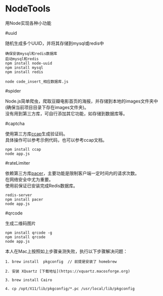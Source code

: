# NodeTools
用Node实现各种小功能

#uuid

随机生成多个UUID，并将其存储到mysql或redis中  

```
确保安装mysql和redis数据库
启动mysql和redis
npm install node-uuid  
npm install mysql
npm install redis

node code_insert_相应数据库.js
```

#spider

Node.js简单爬虫，爬取豆瓣电影首页的海报，并存储到本地的images文件夹中(确保当前项目目录下存在images文件夹)。  
没有用到第三方库，可自行添加其它功能，如存储到数据库等。  

#captcha

使用第三方库[ccap](https://github.com/DoubleSpout/ccap)生成验证码。  
具体操作可以参考示例代码，也可以参考ccap文档。  

```
npm install ccap
node app.js
```

#rateLimiter

依赖第三方库[pacer](https://github.com/rowanmanning/pacer?utm_source=nodeweekly&utm_medium=email)，主要功能是限制客户端一定时间内的请求次数。  
在网络安全中尤为重要。  
使用前保证已安装完成Redis数据库。  

```
redis-server
npm install pacer
node app.js
```

#qrcode

生成二维码图片

```
npm install qrcode -g
npm install qrcode
node app.js
```

本人在Mac上按照如上步骤亲测失败，执行以下步骤解决问题：  

```
1. brew install  pkgconfig  // 前提是安装了 homebrew

2. 安装 XQuartz [下载地址](https://xquartz.macosforge.org)

3. brew install Cairo

4. cp /opt/X11/lib/pkgconfig/*.pc /usr/local/lib/pkgconfig
```


